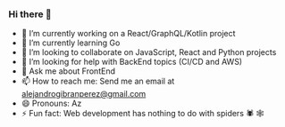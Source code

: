 ### Hi there 👋
- 🔭 I’m currently working on a React/GraphQL/Kotlin project
- 🌱 I’m currently learning Go
- 👯 I’m looking to collaborate on JavaScript, React and Python projects
- 🤔 I’m looking for help with BackEnd topics (CI/CD and AWS)
- 💬 Ask me about FrontEnd
- 📫 How to reach me: Send me an email at alejandrogibranperez@gmail.com
- 😄 Pronouns: Az
- ⚡ Fun fact: Web development has nothing to do with spiders 🕷️ 🕸️
